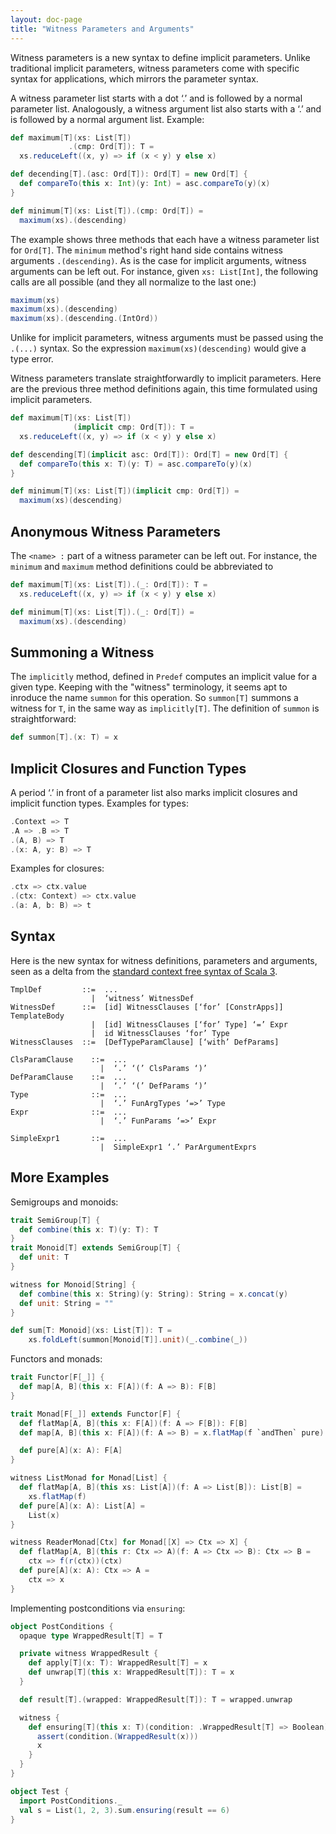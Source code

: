 ```yaml
---
layout: doc-page
title: "Witness Parameters and Arguments"
---
```


Witness parameters is a new syntax to define implicit parameters. Unlike traditional implicit parameters, witness parameters come with specific syntax for applications, which mirrors the parameter syntax.

A witness parameter list starts with a dot ‘.’ and is followed by a normal parameter list. Analogously, a witness argument list also starts with a ‘.’ and is followed by a normal argument list. Example:
```scala
def maximum[T](xs: List[T])
             .(cmp: Ord[T]): T =
  xs.reduceLeft((x, y) => if (x < y) y else x)

def decending[T].(asc: Ord[T]): Ord[T] = new Ord[T] {
  def compareTo(this x: Int)(y: Int) = asc.compareTo(y)(x)
}

def minimum[T](xs: List[T]).(cmp: Ord[T]) =
  maximum(xs).(descending)
```
The example shows three methods that each have a witness parameter list for `Ord[T]`.
The `minimum` method's right hand side contains witness arguments `.(descending)`.
As is the case for implicit arguments, witness arguments can be left out. For instance,
given `xs: List[Int]`, the following calls are all possible (and they all normalize to the last one:)
```scala
maximum(xs)
maximum(xs).(descending)
maximum(xs).(descending.(IntOrd))
```
Unlike for implicit parameters, witness arguments must be passed using the `.(...)` syntax. So the expression `maximum(xs)(descending)` would give a type error.

Witness parameters translate straightforwardly to implicit parameters. Here are the previous three method definitions again, this time formulated using implicit parameters.
```scala
def maximum[T](xs: List[T])
              (implicit cmp: Ord[T]): T =
  xs.reduceLeft((x, y) => if (x < y) y else x)

def descending[T](implicit asc: Ord[T]): Ord[T] = new Ord[T] {
  def compareTo(this x: T)(y: T) = asc.compareTo(y)(x)
}

def minimum[T](xs: List[T])(implicit cmp: Ord[T]) =
  maximum(xs)(descending)
```

## Anonymous Witness Parameters

The `<name> :` part of a witness parameter can be left out. For instance, the `minimum` and `maximum` method definitions could be abbreviated to
```scala
def maximum[T](xs: List[T]).(_: Ord[T]): T =
  xs.reduceLeft((x, y) => if (x < y) y else x)

def minimum[T](xs: List[T]).(_: Ord[T]) =
  maximum(xs).(descending)
```

## Summoning a Witness

The `implicitly` method, defined in `Predef` computes an implicit value for a given type. Keeping with the "witness" terminology, it seems apt to inroduce the name `summon` for this operation. So `summon[T]` summons a witness for `T`, in the same way as `implicitly[T]`.
The definition of `summon` is straightforward:
```scala
def summon[T].(x: T) = x
```

## Implicit Closures and Function Types

A period ‘.’ in front of a parameter list also marks implicit closures and implicit function types. Examples for types:
```scala
.Context => T
.A => .B => T
.(A, B) => T
.(x: A, y: B) => T
```
Examples for closures:
```scala
.ctx => ctx.value
.(ctx: Context) => ctx.value
.(a: A, b: B) => t
```

## Syntax

Here is the new syntax for witness definitions, parameters and arguments, seen as a delta from the [standard context free syntax of Scala 3](http://dotty.epfl.ch/docs/internals/syntax.html).
```
TmplDef         ::=  ...
                  |  ‘witness’ WitnessDef
WitnessDef      ::=  [id] WitnessClauses [‘for’ [ConstrApps]] TemplateBody
                  |  [id] WitnessClauses [‘for’ Type] ‘=’ Expr
                  |  id WitnessClauses ‘for’ Type
WitnessClauses  ::=  [DefTypeParamClause] [‘with’ DefParams]

ClsParamClause    ::=  ...
                    |  ‘.’ ‘(’ ClsParams ‘)’
DefParamClause    ::=  ...
                    |  ‘.’ ‘(’ DefParams ‘)’
Type              ::=  ...
                    |  ‘.’ FunArgTypes ‘=>’ Type
Expr              ::=  ...
                    |  ‘.’ FunParams ‘=>’ Expr

SimpleExpr1       ::=  ...
                    |  SimpleExpr1 ‘.’ ParArgumentExprs
```

## More Examples

Semigroups and monoids:
```scala
trait SemiGroup[T] {
  def combine(this x: T)(y: T): T
}
trait Monoid[T] extends SemiGroup[T] {
  def unit: T
}

witness for Monoid[String] {
  def combine(this x: String)(y: String): String = x.concat(y)
  def unit: String = ""
}

def sum[T: Monoid](xs: List[T]): T =
    xs.foldLeft(summon[Monoid[T]].unit)(_.combine(_))
```
Functors and monads:
```scala
trait Functor[F[_]] {
  def map[A, B](this x: F[A])(f: A => B): F[B]
}

trait Monad[F[_]] extends Functor[F] {
  def flatMap[A, B](this x: F[A])(f: A => F[B]): F[B]
  def map[A, B](this x: F[A])(f: A => B) = x.flatMap(f `andThen` pure)

  def pure[A](x: A): F[A]
}

witness ListMonad for Monad[List] {
  def flatMap[A, B](this xs: List[A])(f: A => List[B]): List[B] =
    xs.flatMap(f)
  def pure[A](x: A): List[A] =
    List(x)
}

witness ReaderMonad[Ctx] for Monad[[X] => Ctx => X] {
  def flatMap[A, B](this r: Ctx => A)(f: A => Ctx => B): Ctx => B =
    ctx => f(r(ctx))(ctx)
  def pure[A](x: A): Ctx => A =
    ctx => x
}
```
Implementing postconditions via `ensuring`:
```scala
object PostConditions {
  opaque type WrappedResult[T] = T

  private witness WrappedResult {
    def apply[T](x: T): WrappedResult[T] = x
    def unwrap[T](this x: WrappedResult[T]): T = x
  }

  def result[T].(wrapped: WrappedResult[T]): T = wrapped.unwrap

  witness {
    def ensuring[T](this x: T)(condition: .WrappedResult[T] => Boolean): T = {
      assert(condition.(WrappedResult(x)))
      x
    }
  }
}

object Test {
  import PostConditions._
  val s = List(1, 2, 3).sum.ensuring(result == 6)
}
```
